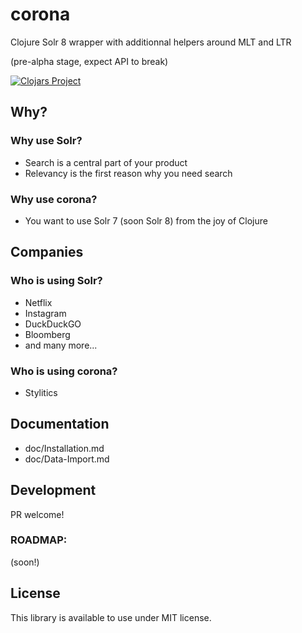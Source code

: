 # corona
Clojure Solr 8 wrapper with additionnal helpers around MLT and LTR

(pre-alpha stage, expect API to break)

[![Clojars Project](https://img.shields.io/clojars/v/corona.svg)](https://clojars.org/corona)

## Why?

### Why use Solr?

* Search is a central part of your product 
* Relevancy is the first reason why you need search

### Why use corona?

* You want to use Solr 7 (soon Solr 8) from the joy of Clojure

## Companies

### Who is using Solr?

* Netflix
* Instagram 
* DuckDuckGO 
* Bloomberg
* and many more...

### Who is using corona?

* Stylitics


## Documentation

* doc/Installation.md
* doc/Data-Import.md

## Development 

PR welcome!

### ROADMAP:

(soon!) 

## License

This library is available to use under MIT license.
